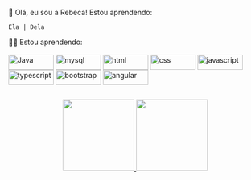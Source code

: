 👋 Olá, eu sou a Rebeca! Estou aprendendo:

    Ela | Dela

<div> 👩‍💻 Estou aprendendo: </div>

    

<div style="display: inline_block"><br>
  <img align="center" alt="Java" height="30" width="90" src="https://img.shields.io/badge/Java-ED8B00?style=for-the-badge&logo=java&logoColor=white">
  <img align="center" alt="mysql" height="30" width="90" src="https://img.shields.io/badge/MySQL-00000F?style=for-the-badge&logo=mysql&logoColor=white">
  <img align="center" alt="html" height="30" width="90" src="https://img.shields.io/badge/HTML-E34F26?style=for-the-badge&logo=html5&logoColor=white">
  <img align="center" alt="css" height="30" width="90" src="https://img.shields.io/badge/CSS-1572B6?&style=for-the-badge&logo=css3&logoColor=white">
  <img align="center" alt="javascript" height="30" width="90" src="https://img.shields.io/badge/JavaScript-323330?style=for-the-badge&logo=javascript&logoColor=F7DF1E">
  <img align="center" alt="typescript" height="30" width="90" src="https://img.shields.io/badge/TypeScript-007ACC?style=for-the-badge&logo=typescript&logoColor=white">
  <img align="center" alt="bootstrap" height="30" width="90" src="https://img.shields.io/badge/Bootstrap-563D7C?style=for-the-badge&logo=bootstrap&logoColor=white">
  <img align="center" alt="angular" height="30" width="90" src="https://img.shields.io/badge/Angular-DD0031?style=for-the-badge&logo=angular&logoColor=white">
  
</div>
 
##

<div align="center">
  <a href="https://github.com/RebecaMarquesSilva">
  <img height="142em" src="https://github-readme-stats.vercel.app/api?username=RebecaMarquesSilva&show_icons=true&theme=dark&include_all_commits=true&count_private=true"/>
  <img height="142em" src="https://github-readme-stats.vercel.app/api/top-langs/?username=RebecaMarquesSilva&layout=compact&langs_count=7&theme=dark"/>
</div>
  
